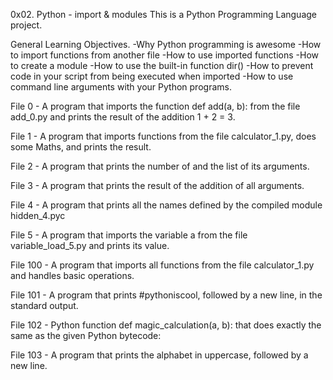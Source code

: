 0x02. Python - import & modules
This is a Python Programming Language project.

General Learning Objectives.
-Why Python programming is awesome
-How to import functions from another file
-How to use imported functions
-How to create a module
-How to use the built-in function dir()
-How to prevent code in your script from being executed when imported
-How to use command line arguments with your Python programs.

File 0 - A program that imports the function def add(a, b): from the file add_0.py and prints the result of the addition 1 + 2 = 3.

File 1 - A program that imports functions from the file calculator_1.py, does some Maths, and prints the result.

File 2 - A program that prints the number of and the list of its arguments.

File 3 - A program that prints the result of the addition of all arguments.

File 4 - A program that prints all the names defined by the compiled module hidden_4.pyc

File 5 - A program that imports the variable a from the file variable_load_5.py and prints its value.

File 100 - A program that imports all functions from the file calculator_1.py and handles basic operations.

File 101 - A program that prints #pythoniscool, followed by a new line, in the standard output.

File 102 - Python function def magic_calculation(a, b): that does exactly the same as the given Python bytecode:

File 103 - A program that prints the alphabet in uppercase, followed by a new line.
